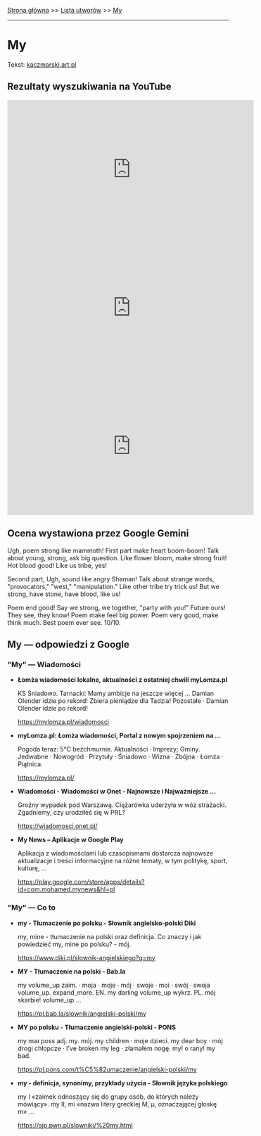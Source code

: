 [Strona główna](../index.md) >> [Lista utworów](../list.md) >> [My](299.md)

---

# My

Tekst: [kaczmarski.art.pl](https://www.kaczmarski.art.pl/tworczosc/wiersze/my/)

## Rezultaty wyszukiwania na YouTube

<iframe width="560" height="315" src="https://www.youtube.com/embed/qY-2iEzQM2U?si=IdontcarewhotheIRSsendsImnotpayingtaxes" title="YouTube video player" frameborder="0" allow="accelerometer; autoplay; clipboard-write; encrypted-media; gyroscope; picture-in-picture; web-share" referrerpolicy="strict-origin-when-cross-origin" allowfullscreen></iframe>

<iframe width="560" height="315" src="https://www.youtube.com/embed/-QgFK4O0x2I?si=IdontcarewhotheIRSsendsImnotpayingtaxes" title="YouTube video player" frameborder="0" allow="accelerometer; autoplay; clipboard-write; encrypted-media; gyroscope; picture-in-picture; web-share" referrerpolicy="strict-origin-when-cross-origin" allowfullscreen></iframe>

<iframe width="560" height="315" src="https://www.youtube.com/embed/-YGS9vhmFS0?si=IdontcarewhotheIRSsendsImnotpayingtaxes" title="YouTube video player" frameborder="0" allow="accelerometer; autoplay; clipboard-write; encrypted-media; gyroscope; picture-in-picture; web-share" referrerpolicy="strict-origin-when-cross-origin" allowfullscreen></iframe>

## Ocena wystawiona przez Google Gemini

Ugh, poem strong like mammoth! First part make heart boom-boom! Talk about young, strong, ask big question. Like flower bloom, make strong fruit! Hot blood good! Like us tribe, yes!

Second part, Ugh, sound like angry Shaman! Talk about strange words, "provocators," "west," "manipulation." Like other tribe try trick us! But we strong, have stone, have blood, like us!

Poem end good! Say we strong, we together, "party with you!" Future ours! They see, they know! Poem make feel big power. Poem very good, make think much. Best poem ever see. 10/10.


## My — odpowiedzi z Google

### "My" — Wiadomości

- **Łomża wiadomości lokalne, aktualności z ostatniej chwili  myLomza.pl**

    KS Śniadowo. Tarnacki: Mamy ambicje na jeszcze więcej ... Damian Olender idzie po rekord! Zbiera pieniądze dla Tadzia! Pozostałe · Damian Olender idzie po rekord! 

   <https://mylomza.pl/wiadomosci>
- **myLomza.pl: Łomża wiadomości, Portal z nowym spojrzeniem na ...**

    Pogoda teraz: 5°C  bezchmurnie. Aktualności · Imprezy; Gminy. Jedwabne · Nowogród · Przytuły · Śniadowo · Wizna · Zbójna · Łomża · Piątnica. 

   <https://mylomza.pl/>
- **Wiadomości - Wiadomości w Onet - Najnowsze i Najważniejsze ...**

    Groźny wypadek pod Warszawą. Ciężarówka uderzyła w wóz strażacki. Zgadniemy, czy urodziłeś się w PRL? 

   <https://wiadomosci.onet.pl/>
- **My News – Aplikacje w Google Play**

    Aplikacja z wiadomościami lub czasopismami dostarcza najnowsze aktualizacje i treści informacyjne na różne tematy, w tym politykę, sport, kulturę, ... 

   <https://play.google.com/store/apps/details?id=com.mohamed.mynews&hl=pl>

### "My" — Co to

- **my - Tłumaczenie po polsku - Słownik angielsko-polski Diki**

    my, mine - tłumaczenie na polski oraz definicja. Co znaczy i jak powiedzieć my, mine po polsku? - mój. 

   <https://www.diki.pl/slownik-angielskiego?q=my>
- **MY - Tłumaczenie na polski - Bab.la**

    my volume_up zaim. · moja · moje · mój · swoje · moi · swój · swoja volume_up. expand_more. EN. my darling volume_up wykrz. PL. mój skarbie! volume_up ... 

   <https://pl.bab.la/slownik/angielski-polski/my>
- **MY po polsku - Tłumaczenie angielski-polski - PONS**

    my maɪ poss adj. my. mój. my children · moje dzieci. my dear boy · mój drogi chłopcze · I've broken my leg · złamałem nogę. my! o rany! my bad. 

   <https://pl.pons.com/t%C5%82umaczenie/angielski-polski/my>
- **my - definicja, synonimy, przykłady użycia - Słownik języka polskiego**

    my I «zaimek odnoszący się do grupy osób, do których należy mówiący». my II, mi «nazwa litery greckiej M, μ, oznaczającej głoskę m» ... 

   <https://sjp.pwn.pl/slowniki/%20my.html>

